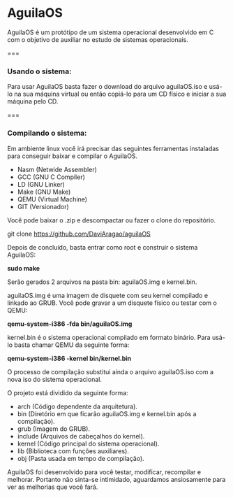 AguilaOS
=====
AguilaOS é um protótipo de um sistema operacional desenvolvido em C com o objetivo de auxiliar no estudo de sistemas operacionais.

===
### Usando o sistema:

Para usar AguilaOS basta fazer o download do arquivo aguilaOS.iso e usá-lo na sua máquina virtual ou então copiá-lo para um CD físico e iniciar a sua máquina pelo CD.

===
### Compilando o sistema:

Em ambiente linux você irá precisar das seguintes ferramentas instaladas para conseguir baixar e compilar o AguilaOS.

- Nasm (Netwide Assembler)
- GCC (GNU C Compiler)
- LD (GNU Linker)
- Make (GNU Make)
- QEMU (Virtual Machine)
- GIT (Versionador)

Você pode baixar o .zip e descompactar ou fazer o clone do repositório.

git clone https://github.com/DaviAragao/aguilaOS

Depois de concluído, basta entrar como root e construir o sistema AguilaOS:

**sudo make**

Serão gerados 2 arquivos na pasta bin: aguilaOS.img e kernel.bin.

aguilaOS.img é uma imagem de disquete com seu kernel compilado e linkado ao GRUB. Você pode gravar a um disquete físico ou testar com o QEMU:

**qemu-system-i386 -fda bin/aguilaOS.img**

kernel.bin é o sistema operacional compilado em formato binário. Para usá-lo basta chamar QEMU da seguinte forma: 

**qemu-system-i386 -kernel bin/kernel.bin**

O processo de compilação substitui ainda o arquivo aguilaOS.iso com a nova iso do sistema operacional.

O projeto está dividido da seguinte forma:


- arch (Código dependente da arquitetura).
- bin (Diretório em que ficarão aguilaOS.img e kernel.bin após a compilação).
- grub (Imagem do GRUB).
- include (Arquivos de cabeçalhos do kernel).
- kernel (Código principal do sistema operacional).
- lib (Biblioteca com funções auxiliares).
- obj (Pasta usada em tempo de compilação).


AguilaOS foi desenvolvido para você testar, modificar, recompilar e melhorar. Portanto não sinta-se intimidado, aguardamos ansiosamente para ver as melhorias que você fará.
